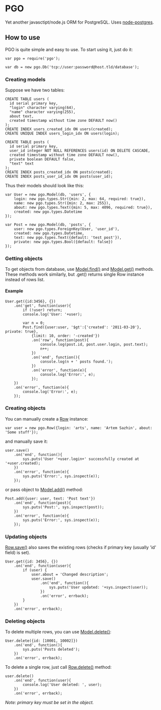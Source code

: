 # PGO

Yet another javasctipt/node.js ORM for PostgreSQL.
Uses [node-postgres](https://github.com/brianc/node-postgres).

## How to use

PGO is quite simple and easy to use. To start using it, just do it:

    var pgo = require('pgo');

    var db = new pgo.Db('tcp://user:password@host.tld/database');

### Creating models

Suppose we have two tables:

    CREATE TABLE users (
      id serial primary key,
      "login" character varying(64),
      "name" character varying(255),
      about text,
      created timestamp without time zone DEFAULT now()
    );
    CREATE INDEX users_created_idx ON users(created);
    CREATE UNIQUE INDEX users_login_idx ON users(login);

    CREATE TABLE posts (
      id serial primary key,
      user_id integer NOT NULL REFERENCES users(id) ON DELETE CASCADE,
      created timestamp without time zone DEFAULT now(),
      private boolean DEFAULT false,
      "text" text
    );
    CREATE INDEX posts_created_idx ON posts(created);
    CREATE INDEX posts_user_id_idx ON posts(user_id);

Thus their models should look like this:

    var User = new pgo.Model(db, 'users', {
        login: new pgo.types.Str({min: 2, max: 64, required: true}),
        name: new pgo.types.Str({min: 2, max: 255}),
        about: new pgo.types.Text({min: 5, max: 4096, required: true}),
        created: new pgo.types.Datetime
    });

    var Post = new pgo.Model(db, 'posts', {
        user: new pgo.types.ForeignKey(User, 'user_id'),
        created: new pgo.types.Datetime,
        text: new pgo.types.Text({default: 'test post'}),
        private: new pgo.types.Bool({default: false})
    });

### Getting objects

To get objects from database, use [Model.find()](https://github.com/artss/pgo/blob/master/lib/model.js#L107)
and [Model.get()](https://github.com/artss/pgo/blob/master/lib/model.js#L193) methods.
These methods work similarly, but .get() returns single Row instance instead of rows list.

#### Example

    User.get({id:3456}, {})
        .on('get', function(user){
            if (!user) return;
            console.log('User: '+user);

            var n = 0;
            Post.find({user:user, '$gt':{'created': '2011-03-20'}, private: true},
                {limit: 10, order: '-created'})
                .on('row', function(post){
                    console.log(post.id, post.user.login, post.text);
                    n++;
                })
                .on('end', function(){
                    console.log(n + ' posts found.');
                })
                .on('error', function(e){
                    console.log('Error:', e);
                });
        })
        .on('error', function(e){
            console.log('Error:', e);
        });

### Creating objects

You can manually create a [Row](https://github.com/artss/pgo/blob/master/lib/row.js) instance:

    var user = new pgo.Row({login: 'arts', name: 'Artem Sazhin', about: 'Some stuff'});

and manually save it:

    user.save()
        .on('end', function(){
            sys.puts('User '+user.login+' successfully created at '+user.created);
        })
        .on('error', function(e){
            sys.puts('Error:', sys.inspect(e));
        });

or pass object to [Model.add()](https://github.com/artss/pgo/blob/master/lib/model.js#L207) method:

    Post.add({user: user, text: 'Post text'})
        .on('end', function(post){
            sys.puts('Post:', sys.inspect(post));
        })
        .on('error', function(e){
            sys.puts('Error:', sys.inspect(e));
        });

### Updating objects

[Row.save()](https://github.com/artss/pgo/blob/master/lib/row.js#L26)
also saves the existing rows (checks if primary key (usually 'id' field) is set).

    User.get({id: 3456}, {})
        .on('end', function(user){
            if (user) {
                user.about = 'Changed description';
                user.save()
                    .on('end', function(){
                        sys.puts('User updated: '+sys.inspect(user));
                    })
                    .on('error', errback);
            }
        })
        .on('error', errback);

### Deleting objects

To delete multiple rows, you can use [Model.delete()](https://github.com/artss/pgo/blob/master/lib/model.js#L222):

    User.delete({id: [10001, 10002]})
        .on('end', function(){
            sys.puts('Posts deleted');
        })
        .on('error', errback);

To delete a single row, just call [Row.delete()](https://github.com/artss/pgo/blob/master/lib/row.js#L116) method:

    user.delete()
        .on('end', function(user){
            console.log('User deleted: ', user);
        })
        .on('error', errback);

*Note: primary key must be set in the object.*

